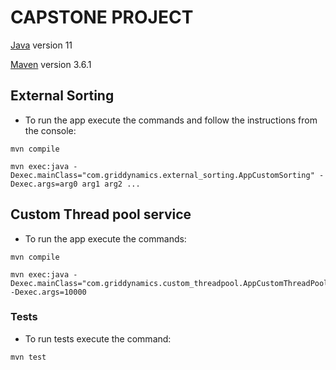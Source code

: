 # CAPSTONE PROJECT

[Java](https://www.oracle.com/technetwork/java/javase/downloads/jdk11-downloads-5066655.html) version 11

[Maven](https://maven.apache.org/download.cgi) version 3.6.1

## External Sorting

- To run the app execute the commands and follow the instructions from the console:

````
mvn compile
````

```
mvn exec:java -Dexec.mainClass="com.griddynamics.external_sorting.AppCustomSorting" -Dexec.args=arg0 arg1 arg2 ...  
```


## Custom Thread pool service

- To run the app execute the commands:
```
mvn compile
```

```
mvn exec:java -Dexec.mainClass="com.griddynamics.custom_threadpool.AppCustomThreadPool" -Dexec.args=10000 
```
### Tests

- To run tests execute the command:

```
mvn test
```

